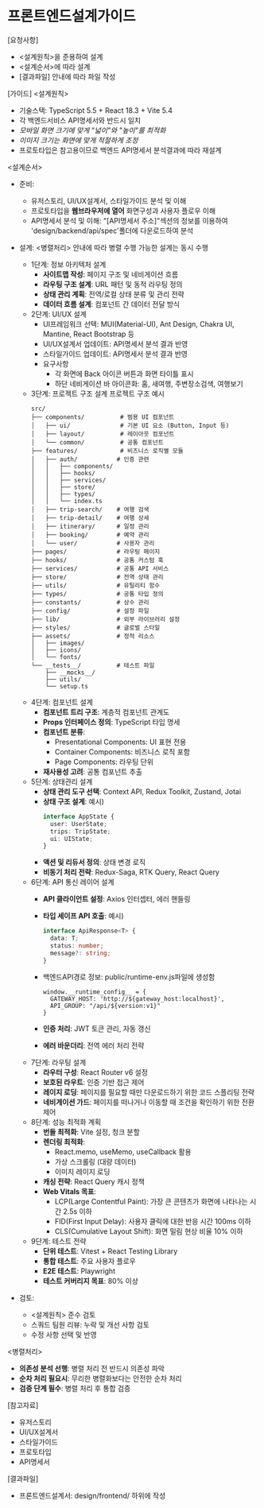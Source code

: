 # 프론트엔드설계가이드 

[요청사항]
- <설계원칙>을 준용하여 설계
- <설계순서>에 따라 설계
- [결과파일] 안내에 따라 파일 작성

[가이드]
<설계원칙>
- 기술스택: TypeScript 5.5 + React 18.3 + Vite 5.4
- 각 백엔드서비스 API명세서와 반드시 일치
- *모바일 화면 크기에 맞게 "넓이"와 "높이"를 최적화*
- *이미지 크기는 화면에 맞게 적절하게 조정*
- 프로토타입은 참고용이므로 백엔드 API명세서 분석결과에 따라 재설계

<설계순서>
- 준비:
  - 유저스토리, UI/UX설계서, 스타일가이드 분석 및 이해
  - 프로토타입을 **웹브라우저에 열어** 화면구성과 사용자 플로우 이해 
  - API명세서 분석 및 이해: "[API명세서 주소]"섹션의 정보를 이용하여 'design/backend/api/spec'폴더에 다운로드하여 분석
- 설계:
  <병렬처리> 안내에 따라 병렬 수행 가능한 설계는 동시 수행
  - 1단계: 정보 아키텍처 설계
    - **사이트맵 작성**: 페이지 구조 및 네비게이션 흐름
    - **라우팅 구조 설계**: URL 패턴 및 동적 라우팅 정의
    - **상태 관리 계획**: 전역/로컬 상태 분류 및 관리 전략
    - **데이터 흐름 설계**: 컴포넌트 간 데이터 전달 방식
  - 2단계: UI/UX 설계
    - UI프레임워크 선택: MUI(Material-UI), Ant Design, Chakra UI, Mantine, React Bootstrap 등
    - UI/UX설계서 업데이트: API명세서 분석 결과 반영 
    - 스타일가이드 업데이트: API명세서 분석 결과 반영
    - 요구사항  
      - 각 화면에 Back 아이콘 버튼과 화면 타이틀 표시
      - 하단 네비게이션 바 아이콘화: 홈, 새여행, 주변장소검색, 여행보기
  - 3단계: 프로젝트 구조 설계
    프로젝트 구조 예시 
    ```
    src/
    ├── components/          # 범용 UI 컴포넌트
    │   ├── ui/              # 기본 UI 요소 (Button, Input 등)
    │   ├── layout/          # 레이아웃 컴포넌트
    │   └── common/          # 공통 컴포넌트
    ├── features/            # 비즈니스 로직별 모듈
    │   ├── auth/           # 인증 관련
    │   │   ├── components/
    │   │   ├── hooks/
    │   │   ├── services/
    │   │   ├── store/
    │   │   ├── types/
    │   │   └── index.ts
    │   ├── trip-search/    # 여행 검색
    │   ├── trip-detail/    # 여행 상세
    │   ├── itinerary/      # 일정 관리
    │   ├── booking/        # 예약 관리
    │   └── user/           # 사용자 관리
    ├── pages/              # 라우팅 페이지
    ├── hooks/              # 공통 커스텀 훅
    ├── services/           # 공통 API 서비스
    ├── store/              # 전역 상태 관리
    ├── utils/              # 유틸리티 함수
    ├── types/              # 공통 타입 정의
    ├── constants/          # 상수 관리
    ├── config/             # 설정 파일
    ├── lib/                # 외부 라이브러리 설정
    ├── styles/             # 글로벌 스타일
    ├── assets/             # 정적 리소스
    │   ├── images/
    │   ├── icons/
    │   └── fonts/
    └── __tests__/          # 테스트 파일
        ├── __mocks__/
        ├── utils/
        └── setup.ts
    ```
  - 4단계: 컴포넌트 설계 
    - **컴포넌트 트리 구조**: 계층적 컴포넌트 관계도
    - **Props 인터페이스 정의**: TypeScript 타입 명세
    - **컴포넌트 분류**:
      - Presentational Components: UI 표현 전용
      - Container Components: 비즈니스 로직 포함
      - Page Components: 라우팅 단위
    - **재사용성 고려**: 공통 컴포넌트 추출
  - 5단계: 상태관리 설계
    - **상태 관리 도구 선택**: Context API, Redux Toolkit, Zustand, Jotai
    - **상태 구조 설계**:
      예시)
      ```typescript
      interface AppState {
        user: UserState;
        trips: TripState;
        ui: UIState;
      }
      ```
    - **액션 및 리듀서 정의**: 상태 변경 로직
    - **비동기 처리 전략**: Redux-Saga, RTK Query, React Query
  - 6단계: API 통신 레이어 설계
    - **API 클라이언트 설정**: Axios 인터셉터, 에러 핸들링
    - **타입 세이프 API 호출**:
      예시)
      ```typescript
      interface ApiResponse<T> {
        data: T;
        status: number;
        message?: string;
      }
      ```
    - 백엔드API경로 정보: public/runtime-env.js파일에 생성함
      ```
      window.__runtime_config__ = { 
        GATEWAY_HOST: 'http://${gateway_host:localhost}', 
        API_GROUP: "/api/${version:v1}"
      }
      ```

    - **인증 처리**: JWT 토큰 관리, 자동 갱신
    - **에러 바운더리**: 전역 에러 처리 전략
  - 7단계: 라우팅 설계 
    - **라우터 구성**: React Router v6 설정
    - **보호된 라우트**: 인증 기반 접근 제어
    - **레이지 로딩**: 페이지를 필요할 때만 다운로드하기 위한 코드 스플리팅 전략
    - **네비게이션 가드**: 페이지를 떠나거나 이동할 때 조건을 확인하기 위한 전환 제어  
  - 8단계: 성능 최적화 계획
    - **번들 최적화**: Vite 설정, 청크 분할
    - **렌더링 최적화**:
      - React.memo, useMemo, useCallback 활용
      - 가상 스크롤링 (대량 데이터)
      - 이미지 레이지 로딩
    - **캐싱 전략**: React Query 캐시 정책
    - **Web Vitals 목표**: 
      - LCP(Large Contentful Paint): 가장 큰 콘텐츠가 화면에 나타나는 시간 2.5s 이하
      - FID(First Input Delay): 사용자 클릭에 대한 반응 시간 100ms 이하
      - CLS(Cumulative Layout Shift): 화면 밀림 현상 비율 10% 이하 
  - 9단계: 테스트 전략
    - **단위 테스트**: Vitest + React Testing Library
    - **통합 테스트**: 주요 사용자 플로우
    - **E2E 테스트**: Playwright
    - **테스트 커버리지 목표**: 80% 이상
  
- 검토:
  - <설계원칙> 준수 검토
  - 스쿼드 팀원 리뷰: 누락 및 개선 사항 검토
  - 수정 사항 선택 및 반영

<병렬처리>
- **의존성 분석 선행**: 병렬 처리 전 반드시 의존성 파악
- **순차 처리 필요시**: 무리한 병렬화보다는 안전한 순차 처리
- **검증 단계 필수**: 병렬 처리 후 통합 검증

[참고자료]
- 유저스토리
- UI/UX설계서
- 스타일가이드
- 프로토타입
- API명세서

[결과파일]
- 프론트엔드설계서: design/frontend/ 하위에 작성
